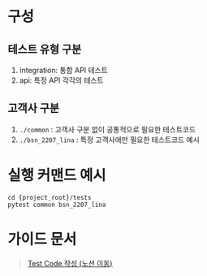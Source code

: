 # 구성
## 테스트 유형 구분
1. integration: 통합 API 테스트
1. api: 특정 API 각각의 테스트

## 고객사 구분
1. `./common` : 고객사 구분 없이 공통적으로 필요한 테스트코드
1. `./bsn_2207_lina` : 특정 고객사에만 필요한 테스트코드 예시

# 실행 커맨드 예시
```
cd {project_root}/tests
pytest common bsn_2207_lina
```

# 가이드 문서
> [Test Code 작성 (노션 이동)](https://www.notion.so/lomin/Test-Code-e5e6f852ca464ee0aa64b4576cbaf4f2#deb84b370eef472f904f2133d6cac676)